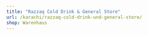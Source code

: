 ```yaml
---
title: "Razzaq Cold Drink & General Store"
url: /karachi/razzaq-cold-drink-und-general-store/
shop: Warenhaus
---
```

